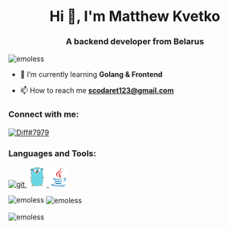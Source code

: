 <h1 align="center">Hi 👋, I'm Matthew Kvetko</h1>
<h3 align="center">A backend developer from Belarus</h3>

<p align="left"> <img src="https://komarev.com/ghpvc/?username=emoless&label=Profile%20views&color=0e75b6&style=flat" alt="emoless" /> </p>

- 🌱 I’m currently learning **Golang & Frontend**

- 📫 How to reach me **scodaret123@gmail.com**

<h3 align="left">Connect with me:</h3>
<p align="left">
<a href="https://discord.gg/Diff#7979" target="blank"><img align="center" src="https://raw.githubusercontent.com/rahuldkjain/github-profile-readme-generator/master/src/images/icons/Social/discord.svg" alt="Diff#7979" height="30" width="40" /></a>
</p>

<h3 align="left">Languages and Tools:</h3>
<p align="left"> <a href="https://git-scm.com/" target="_blank" rel="noreferrer"> <img src="https://www.vectorlogo.zone/logos/git-scm/git-scm-icon.svg" alt="git" width="40" height="40"/> </a> <a href="https://golang.org" target="_blank" rel="noreferrer"> <img src="https://raw.githubusercontent.com/devicons/devicon/master/icons/go/go-original.svg" alt="go" width="40" height="40"/> </a> <a href="https://www.java.com" target="_blank" rel="noreferrer"> <img src="https://raw.githubusercontent.com/devicons/devicon/master/icons/java/java-original.svg" alt="java" width="40" height="40"/> </a> </p>

<p><img align="left" src="https://github-readme-stats.vercel.app/api/top-langs?username=emoless&show_icons=true&locale=en&layout=compact" alt="emoless" /></p>

<p>&nbsp;<img align="center" src="https://github-readme-stats.vercel.app/api?username=emoless&show_icons=true&locale=en" alt="emoless" /></p>

<p><img align="center" src="https://github-readme-streak-stats.herokuapp.com/?user=emoless&" alt="emoless" /></p>
